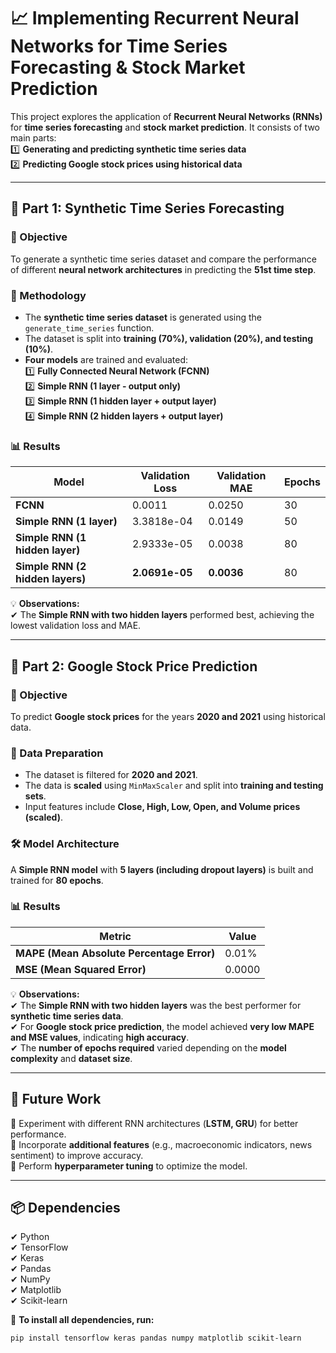# 📈 Implementing Recurrent Neural Networks for Time Series Forecasting & Stock Market Prediction  

This project explores the application of **Recurrent Neural Networks (RNNs)** for **time series forecasting** and **stock market prediction**. It consists of two main parts:  
1️⃣ **Generating and predicting synthetic time series data**  
2️⃣ **Predicting Google stock prices using historical data**  

---

## **🔹 Part 1: Synthetic Time Series Forecasting**  

### **🎯 Objective**  
To generate a synthetic time series dataset and compare the performance of different **neural network architectures** in predicting the **51st time step**.  

### **📌 Methodology**  
- The **synthetic time series dataset** is generated using the `generate_time_series` function.  
- The dataset is split into **training (70%), validation (20%), and testing (10%)**.  
- **Four models** are trained and evaluated:  
  1️⃣ **Fully Connected Neural Network (FCNN)**  
  2️⃣ **Simple RNN (1 layer - output only)**  
  3️⃣ **Simple RNN (1 hidden layer + output layer)**  
  4️⃣ **Simple RNN (2 hidden layers + output layer)**  

### **📊 Results**  

| Model | Validation Loss | Validation MAE | Epochs |
|--------|----------------|----------------|--------|
| **FCNN** | 0.0011 | 0.0250 | 30 |
| **Simple RNN (1 layer)** | 3.3818e-04 | 0.0149 | 50 |
| **Simple RNN (1 hidden layer)** | 2.9333e-05 | 0.0038 | 80 |
| **Simple RNN (2 hidden layers)** | **2.0691e-05** | **0.0036** | 80 |

💡 **Observations:**  
✔ The **Simple RNN with two hidden layers** performed best, achieving the lowest validation loss and MAE.  

---

## **🔹 Part 2: Google Stock Price Prediction**  

### **🎯 Objective**  
To predict **Google stock prices** for the years **2020 and 2021** using historical data.  

### **📌 Data Preparation**  
- The dataset is filtered for **2020 and 2021**.  
- The data is **scaled** using `MinMaxScaler` and split into **training and testing sets**.  
- Input features include **Close, High, Low, Open, and Volume prices (scaled)**.  

### **🛠️ Model Architecture**  
A **Simple RNN model** with **5 layers (including dropout layers)** is built and trained for **80 epochs**.  

### **📊 Results**  

| Metric | Value |
|--------|---------|
| **MAPE (Mean Absolute Percentage Error)** | 0.01% |
| **MSE (Mean Squared Error)** | 0.0000 |

💡 **Observations:**  
✔ The **Simple RNN with two hidden layers** was the best performer for **synthetic time series data**.  
✔ For **Google stock price prediction**, the model achieved **very low MAPE and MSE values**, indicating **high accuracy**.  
✔ The **number of epochs required** varied depending on the **model complexity** and **dataset size**.  

---

## **🚀 Future Work**  
🔹 Experiment with different RNN architectures (**LSTM, GRU**) for better performance.  
🔹 Incorporate **additional features** (e.g., macroeconomic indicators, news sentiment) to improve accuracy.  
🔹 Perform **hyperparameter tuning** to optimize the model.  

---

## **📦 Dependencies**  

✔ Python  
✔ TensorFlow  
✔ Keras  
✔ Pandas  
✔ NumPy  
✔ Matplotlib  
✔ Scikit-learn  

📌 **To install all dependencies, run:**  
```bash
pip install tensorflow keras pandas numpy matplotlib scikit-learn

